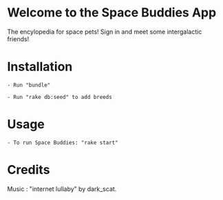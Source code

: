 # Welcome to the Space Buddies App

The encylopedia for space pets! Sign in and meet some intergalactic friends!



# Installation

    - Run "bundle"
    
    - Run "rake db:seed" to add breeds

# Usage

    - To run Space Buddies: "rake start"

# Credits 

Music : "internet lullaby" by dark_scat. 









































